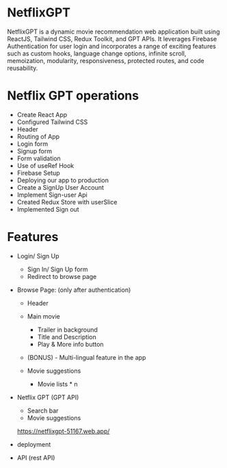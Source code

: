 # NetflixGPT

NetflixGPT is a dynamic movie recommendation web application built using ReactJS, Tailwind CSS, Redux Toolkit, and GPT APIs. It leverages Firebase Authentication for user login and incorporates a range of exciting features such as custom hooks, language change options, infinite scroll, memoization, modularity, responsiveness, protected routes, and code reusability.





# Netflix GPT operations

- Create React App
- Configured Tailwind CSS
- Header
- Routing of App
- Login form
- Signup form
- Form validation
- Use of useRef Hook
- Firebase Setup
- Deploying our app to production
- Create a SignUp User Account
- Implement Sign-user Api
- Created Redux Store with userSlice
- Implemented Sign out






# Features
- Login/ Sign Up
    - Sign In/ Sign Up form
    - Redirect to browse page
- Browse Page: (only after authentication)
    - Header
    - Main movie
        - Trailer in background
        - Title and Description
        - Play & More info button
    - (BONUS) - Multi-lingual feature in the app

    - Movie suggestions
        - Movie lists * n
        
- Netflix GPT (GPT API)
    - Search bar
    - Movie suggestions


    https://netflixgpt-51167.web.app/



- deployment
- API (rest API)
